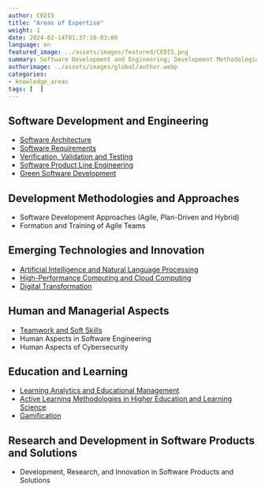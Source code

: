 ```yaml
---
author: CEDIS
title: "Areas of Expertise"
weight: 1
date: 2024-02-14T01:37:18-03:00
language: en
featured_image: ../assets/images/featured/CEDIS.png
summary: Software Development and Engineering; Development Methodologies and Approaches; Emerging Technologies and Innovation; Human and Managerial Aspects; Education and Learning; Research and Development in Software Products and Solutions. Learn more.
authorimage: ../assets/images/global/author.webp
categories:
- knowledge_areas
tags: [  ]
---
```

## Software Development and Engineering
- [Software Architecture](/en/areas/software_architecture)
- [Software Requirements](/en/areas/software_requirements)
- [Verification, Validation and Testing](/en/areas/verival)
- [Software Product Line Engineering](/en/areas/software_products)
- [Green Software Development](/en/areas/green_software)

## Development Methodologies and Approaches
- Software Development Approaches (Agile, Plan-Driven and Hybrid)
- Formation and Training of Agile Teams

## Emerging Technologies and Innovation
- [Artificial Intelligence and Natural Language Processing](/en/areas/ai_pln)
- [High-Performance Computing and Cloud Computing](/en/areas/hpc)
- [Digital Transformation](/en/areas/transformation)

## Human and Managerial Aspects
- [Teamwork and Soft Skills](/en/areas/soft_skills)
- Human Aspects in Software Engineering
- Human Aspects of Cybersecurity

## Education and Learning
- [Learning Analytics and Educational Management](/en/areas/learning_analytics)
- [Active Learning Methodologies in Higher Education and Learning Science](/en/areas/active_learning)
- [Gamification](/en/areas/gamification)

## Research and Development in Software Products and Solutions
- Development, Research, and Innovation in Software Products and Solutions
